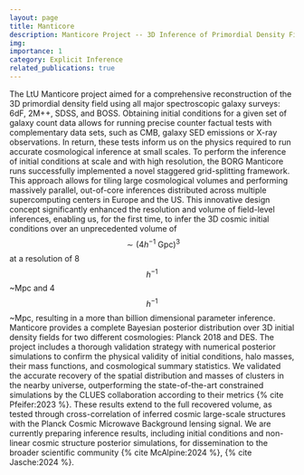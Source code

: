 ```yaml
---
layout: page
title: Manticore
description: Manticore Project -- 3D Inference of Primordial Density Fields
img:
importance: 1
category: Explicit Inference
related_publications: true
---
```


The LtU Manticore project aimed for a comprehensive reconstruction of the 3D primordial density field using all major spectroscopic galaxy surveys: 6dF, 2M++, SDSS, and BOSS. Obtaining initial conditions for a given set of galaxy count data allows for running precise counter factual tests with complementary data sets, such as CMB, galaxy SED emissions or X-ray observations. In return, these tests inform us on the physics required to run accurate cosmological inference at small scales. To perform the inference of initial conditions at scale and with high resolution, the BORG Manticore runs successfully implemented a novel staggered grid-splitting framework. This approach allows for tiling large cosmological volumes and performing massively parallel, out-of-core inferences distributed across multiple supercomputing centers in Europe and the US. This innovative design concept significantly enhanced the resolution and volume of field-level inferences, enabling us, for the first time, to infer the 3D cosmic initial conditions over an unprecedented volume of $$\sim(4 h^{-1}~\mathrm{Gpc})^3$$ at a resolution of 8$$h^{-1}$$~Mpc and 4$$h^{-1}$$~Mpc, resulting in a more than billion dimensional parameter inference.
Manticore provides a complete Bayesian posterior distribution over 3D initial density fields for two different cosmologies: Planck 2018 and DES. The project includes a thorough validation strategy with numerical posterior simulations to confirm the physical validity of initial conditions, halo masses, their mass functions, and cosmological summary statistics. We validated the accurate recovery of the spatial distribution and masses of clusters in the nearby universe, outperforming the state-of-the-art constrained simulations by the CLUES collaboration according to their metrics {% cite Pfeifer:2023 %}. These results extend to the full recovered volume, as tested through cross-correlation of inferred cosmic large-scale structures with the Planck Cosmic Microwave Background lensing signal. We are currently preparing inference results, including initial conditions and non-linear cosmic structure posterior simulations, for dissemination to the broader scientific community {% cite McAlpine:2024 %}, {% cite Jasche:2024 %}.
